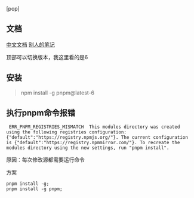 [pop]

## 文档

[中文文档](https://pnpm.io/zh/6.x/installation)
[别人的笔记](https://blog.csdn.net/it_xcr/article/details/114655778)

顶部可以切换版本，我这里看的是6


## 安装

> npm install -g pnpm@latest-6

## 执行pnpm命令报错

` ERR_PNPM_REGISTRIES_MISMATCH  This modules directory was created using the following registries configuration: {"default":"https://registry.npmjs.org/"}. The current configuration is {"default":"https://registry.npmmirror.com/"}. To recreate the modules directory using the new settings, run "pnpm install".`

原因：每次修改源都需要运行命令

方案

```
pnpm install -g;
pnpm install -g pnpm;
```